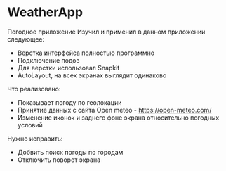 # WeatherApp

Погодное приложение 
Изучил и применил в данном приложении следующее:
* Верстка интерфейса полностью программно
* Подключение подов
* Для верстки использовал Snapkit
* AutoLayout, на всех экранах выглядит одинаково 

Что реализовано:
* Показывает погоду по геолокации
* Принятие данных с сайта Open meteo - https://open-meteo.com/
* Изменение иконок и заднего фоне экрана относительно погодных условий 

Нужно исправить:
* Добвить поиск погоды по городам
* Отключить поворот экрана
